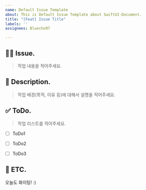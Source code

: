```yaml
---
name: Default Issue Template
about: This is Default Issue Template about SwiftUI-Document.
title: "[Feat] Issue Title"
labels: ''
assignees: Bluecho97

---
```


## 🧑‍💻 Issue.
> 작업 내용을 적어주세요.




## 📄 Description.
> 작업 배경(목적, 이유 등)에 대해서 설명을 적어주세요.




## ✅ ToDo.
> 작업 리스트를 적어주세요.

- [ ] ToDo1
- [ ] ToDo2
- [ ] ToDo3


## 💫 ETC.
오늘도 화이팅! :)
